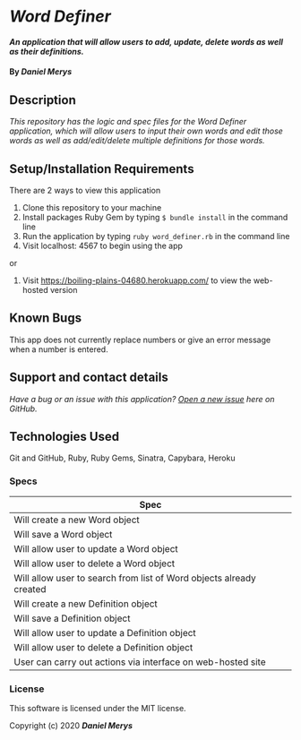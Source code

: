 # _Word Definer_

#### _An application that will allow users to add, update, delete words as well as their definitions._

#### By _**Daniel Merys**_

## Description

_This repository has the logic and spec files for the Word Definer application, which will allow users to input their own words and edit those words as well as add/edit/delete multiple definitions for those words._

## Setup/Installation Requirements

There are 2 ways to view this application

1. Clone this repository to your machine
2. Install packages Ruby Gem by typing `$ bundle install` in the command line
3. Run the application by typing `ruby word_definer.rb` in the command line
4. Visit localhost: 4567 to begin using the app

or

1. Visit https://boiling-plains-04680.herokuapp.com/ to view the web-hosted version


## Known Bugs

This app does not currently replace numbers or give an error message when a number is entered.
 
## Support and contact details

_Have a bug or an issue with this application? [Open a new issue](https://github.com/dkmerys/word_definer/issues) here on GitHub._

## Technologies Used


Git and GitHub,
Ruby,
Ruby Gems,
Sinatra,
Capybara,
Heroku

### Specs

| Spec                                                                |
|---------------------------------------------------------------------|
| Will create a new Word object                                       |
| Will save a Word object                                             |
| Will allow user to update a Word object                             |
| Will allow user to delete a Word object                             |
| Will allow user to search from list of Word objects already created |
| Will create a new Definition object                                 |
| Will save a Definition object                                       |
| Will allow user to update a Definition object                       |
| Will allow user to delete a Definition object                       |
| User can carry out actions via interface on web-hosted site         |

### License

This software is licensed under the MIT license.

Copyright (c) 2020 **_Daniel Merys_**